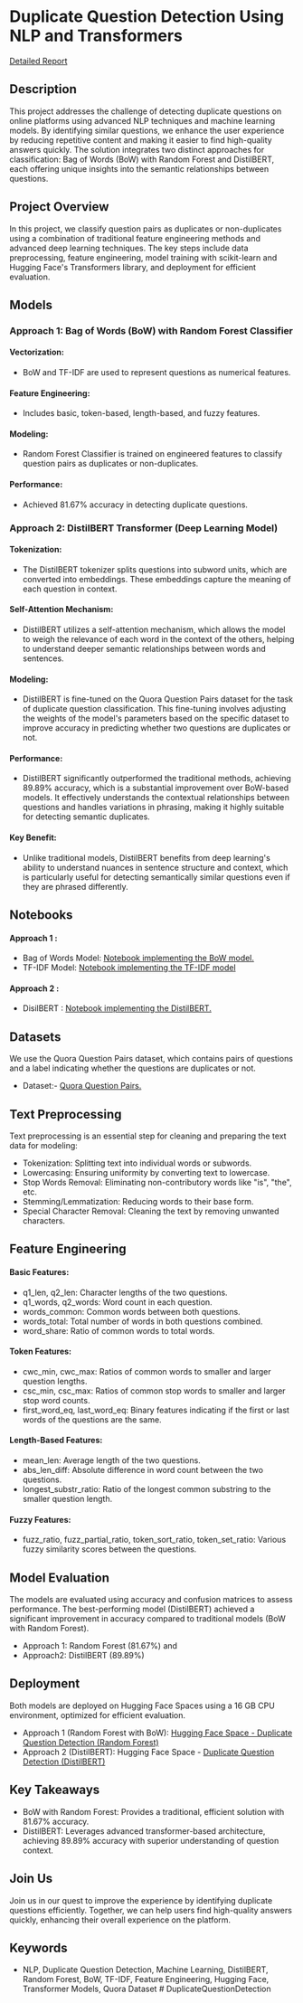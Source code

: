 # Duplicate Question Detection Using NLP and Transformers

[Detailed Report](https://github.com/Gyanbardhan/DuplicateQuestionDetection/blob/main/Report.pdf)

## Description
This project addresses the challenge of detecting duplicate questions on online platforms using advanced NLP techniques and machine learning models. By identifying similar questions, we enhance the user experience by reducing repetitive content and making it easier to find high-quality answers quickly. The solution integrates two distinct approaches for classification: Bag of Words (BoW) with Random Forest and DistilBERT, each offering unique insights into the semantic relationships between questions.
## Project Overview
In this project, we classify question pairs as duplicates or non-duplicates using a combination of traditional feature engineering methods and advanced deep learning techniques. The key steps include data preprocessing, feature engineering, model training with scikit-learn and Hugging Face's Transformers library, and deployment for efficient evaluation.

## Models
### Approach 1: Bag of Words (BoW) with Random Forest Classifier
#### Vectorization: 
- BoW and TF-IDF are used to represent questions as numerical features.
#### Feature Engineering: 
- Includes basic, token-based, length-based, and fuzzy features.
#### Modeling: 
- Random Forest Classifier is trained on engineered features to classify question pairs as duplicates or non-duplicates.
#### Performance: 
- Achieved 81.67% accuracy in detecting duplicate questions.
### Approach 2: DistilBERT Transformer (Deep Learning Model)
#### Tokenization: 
- The DistilBERT tokenizer splits questions into subword units, which are converted into embeddings. These embeddings capture the meaning of each question in context.
#### Self-Attention Mechanism: 
- DistilBERT utilizes a self-attention mechanism, which allows the model to weigh the relevance of each word in the context of the others, helping to understand deeper semantic relationships between words and sentences.
#### Modeling: 
- DistilBERT is fine-tuned on the Quora Question Pairs dataset for the task of duplicate question classification. This fine-tuning involves adjusting the weights of the model's parameters based on the specific dataset to improve accuracy in predicting whether two questions are duplicates or not.
#### Performance: 
- DistilBERT significantly outperformed the traditional methods, achieving 89.89% accuracy, which is a substantial improvement over BoW-based models. It effectively understands the contextual relationships between questions and handles variations in phrasing, making it highly suitable for detecting semantic duplicates.
#### Key Benefit: 
- Unlike traditional models, DistilBERT benefits from deep learning's ability to understand nuances in sentence structure and context, which is particularly useful for detecting semantically similar questions even if they are phrased differently.


## Notebooks
#### Approach 1 :
- Bag of Words Model: [Notebook implementing the BoW model.](https://www.kaggle.com/code/gyanbardhan/bow-00)
- TF-IDF Model: [Notebook implementing the TF-IDF model](https://github.com/Gyanbardhan/Duplicate-Question/blob/main/TF-IDF.ipynb)
#### Approach 2 :
- DisilBERT : [Notebook implementing the DistilBERT.](https://huggingface.co/spaces/gyanbardhan123/Bert_DuplicateQuestionDetection/blob/main/Bert%20Duplicate%20Question%20Detection.ipynb)

## Datasets
We use the Quora Question Pairs dataset, which contains pairs of questions and a label indicating whether the questions are duplicates or not.

- Dataset:- [Quora Question Pairs.](https://www.kaggle.com/datasets/gyanbardhan/quora-duplicate-questions-copy)

## Text Preprocessing
Text preprocessing is an essential step for cleaning and preparing the text data for modeling:

- Tokenization: Splitting text into individual words or subwords.
- Lowercasing: Ensuring uniformity by converting text to lowercase.
- Stop Words Removal: Eliminating non-contributory words like "is", "the", etc.
- Stemming/Lemmatization: Reducing words to their base form.
- Special Character Removal: Cleaning the text by removing unwanted characters. 
## Feature Engineering
#### Basic Features:
- q1_len, q2_len: Character lengths of the two questions.
- q1_words, q2_words: Word count in each question.
- words_common: Common words between both questions.
- words_total: Total number of words in both questions combined.
- word_share: Ratio of common words to total words.
#### Token Features:
- cwc_min, cwc_max: Ratios of common words to smaller and larger question lengths.
- csc_min, csc_max: Ratios of common stop words to smaller and larger stop word counts.
- first_word_eq, last_word_eq: Binary features indicating if the first or last words of the questions are the same.
#### Length-Based Features:
- mean_len: Average length of the two questions.
- abs_len_diff: Absolute difference in word count between the two questions.
- longest_substr_ratio: Ratio of the longest common substring to the smaller question length.
#### Fuzzy Features:
- fuzz_ratio, fuzz_partial_ratio, token_sort_ratio, token_set_ratio: Various fuzzy similarity scores between the questions.
## Model Evaluation
The models are evaluated using accuracy and confusion matrices to assess performance. The best-performing model (DistilBERT) achieved a significant improvement in accuracy compared to traditional models (BoW with Random Forest).
- Approach 1: Random Forest (81.67%) and
- Approach2: DistilBERT (89.89%)

## Deployment
Both models are deployed on Hugging Face Spaces using a 16 GB CPU environment, optimized for efficient evaluation.

- Approach 1 (Random Forest with BoW): [Hugging Face Space - Duplicate Question Detection (Random Forest)](https://huggingface.co/spaces/gyanbardhan123/Duplicate_Question_Detection  )
- Approach 2 (DistilBERT): Hugging Face Space - [Duplicate Question Detection (DistilBERT)](https://huggingface.co/spaces/gyanbardhan123/Bert_DuplicateQuestionDetection  )
## Key Takeaways
- BoW with Random Forest: Provides a traditional, efficient solution with 81.67% accuracy.
- DistilBERT: Leverages advanced transformer-based architecture, achieving 89.89% accuracy with superior understanding of question context.
## Join Us
Join us in our quest to improve the experience by identifying duplicate questions efficiently. Together, we can help users find high-quality answers quickly, enhancing their overall experience on the platform.
## Keywords
- NLP, Duplicate Question Detection, Machine Learning, DistilBERT, Random Forest, BoW, TF-IDF, Feature Engineering, Hugging Face, Transformer Models, Quora Dataset
#   D u p l i c a t e Q u e s t i o n D e t e c t i o n 
 
 
